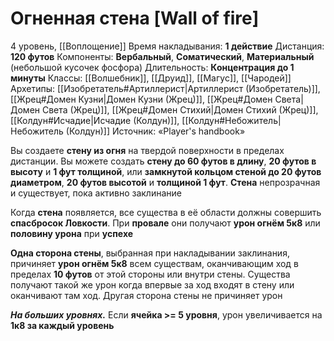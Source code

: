 # Огненная стена [Wall of fire]
4 уровень, [[Воплощение]]
Время накладывания: **1 действие**
Дистанция: **120 футов**
Компоненты: **Вербальный**, **Соматический**, **Материальный** (небольшой кусочек фосфора)
Длительность: **Концентрация до 1 минуты**
Классы: [[Волшебник]], [[Друид]], [[Магус]], [[Чародей]]
Архетипы: [[Изобретатель#Артиллерист|Артиллерист (Изобретатель)]], [[Жрец#Домен Кузни|Домен Кузни (Жрец)]], [[Жрец#Домен Света|Домен Света (Жрец)]], [[Жрец#Домен Стихий|Домен Стихий (Жрец)]], [[Колдун#Исчадие|Исчадие (Колдун)]], [[Колдун#Небожитель|Небожитель (Колдун)]]
Источник: «Player's handbook»

Вы создаете **стену из огня** на твердой поверхности в пределах дистанции. Вы можете создать **стену до 60 футов в длину**, **20 футов в высоту** и **1 фут толщиной**, или **замкнутой кольцом стеной до 20 футов диаметром**, **20 футов высотой** и **толщиной 1 фут**. **Стена** непрозрачная и существует, пока активно заклинание

Когда **стена** появляется, все существа в её области должны совершить **спасбросок Ловкости**. При **провале** они получают **урон огнём 5к8** или **половину урона** при **успехе**

**Одна сторона стены**, выбранная при накладывании заклинания, причиняет **урон огнём 5к8** всем существам, оканчивающим ход в пределах **10 футов** от этой стороны или внутри стены. Существа получают такой же урон когда впервые за ход входят в стену или оканчивают там ход. Другая сторона стены не причиняет урон

**_На больших уровнях._** Если **ячейка >= 5 уровня**, урон увеличивается на **1к8 за каждый уровень**